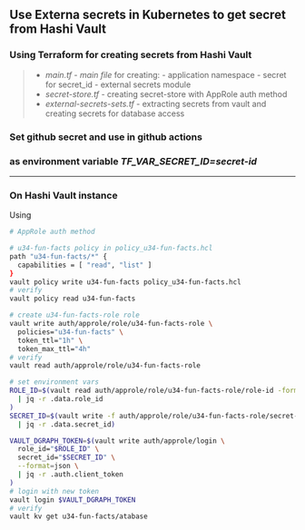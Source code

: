 ## Use Externa secrets in Kubernetes to get secret from Hashi Vault


### Using Terraform for creating secrets from Hashi Vault

> - *main.tf* - *main file* for creating:
    - application namespace
    - secret for secret_id
    - external secrets module
> - *secret-store.tf* - creating secret-store with AppRole auth method
> - *external-secrets-sets.tf* - extracting secrets from vault and creating secrets for database access

### Set github secret and use in github actions
### as environment variable *TF_VAR_SECRET_ID=secret-id*
***
### On Hashi Vault instance
Using
```bash
# AppRole auth method

# u34-fun-facts policy in policy_u34-fun-facts.hcl
path "u34-fun-facts/*" {
  capabilities = [ "read", "list" ]
}
vault policy write u34-fun-facts policy_u34-fun-facts.hcl
# verify
vault policy read u34-fun-facts

# create u34-fun-facts-role role
vault write auth/approle/role/u34-fun-facts-role \
  policies="u34-fun-facts" \
  token_ttl="1h" \
  token_max_ttl="4h"
# verify
vault read auth/approle/role/u34-fun-facts-role

# set environment vars
ROLE_ID=$(vault read auth/approle/role/u34-fun-facts-role/role-id -format=json \
  | jq -r .data.role_id
)
SECRET_ID=$(vault write -f auth/approle/role/u34-fun-facts-role/secret-id -format=json \
  | jq -r .data.secret_id)

VAULT_DGRAPH_TOKEN=$(vault write auth/approle/login \
  role_id="$ROLE_ID" \
  secret_id="$SECRET_ID" \
  --format=json \
  | jq -r .auth.client_token
)
# login with new token
vault login $VAULT_DGRAPH_TOKEN
# verify
vault kv get u34-fun-facts/atabase
```
